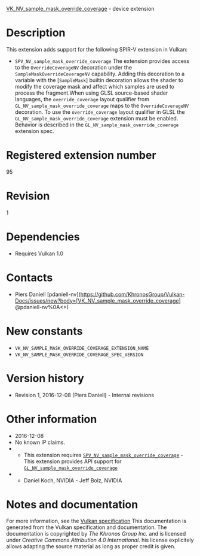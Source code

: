[VK_NV_sample_mask_override_coverage](https://www.khronos.org/registry/vulkan/specs/1.3-extensions/man/html/VK_NV_sample_mask_override_coverage.html) - device extension

# Description
This extension adds support for the following SPIR-V extension in Vulkan:
- `SPV_NV_sample_mask_override_coverage`
The extension provides access to the `OverrideCoverageNV` decoration
under the `SampleMaskOverrideCoverageNV` capability.
Adding this decoration to a variable with the [`SampleMask`] builtin
decoration allows the shader to modify the coverage mask and affect which
samples are used to process the fragment.When using GLSL source-based shader languages, the `override_coverage`
layout qualifier from `GL_NV_sample_mask_override_coverage` maps to the
`OverrideCoverageNV` decoration.
To use the `override_coverage` layout qualifier in GLSL the
`GL_NV_sample_mask_override_coverage` extension must be enabled.
Behavior is described in the `GL_NV_sample_mask_override_coverage` extension
spec.

# Registered extension number
95

# Revision
1

# Dependencies
- Requires Vulkan 1.0

# Contacts
- Piers Daniell [pdaniell-nv](https://github.com/KhronosGroup/Vulkan-Docs/issues/new?body=[VK_NV_sample_mask_override_coverage] @pdaniell-nv%0A<<Here describe the issue or question you have about the VK_NV_sample_mask_override_coverage extension>>)

# New constants
- `VK_NV_SAMPLE_MASK_OVERRIDE_COVERAGE_EXTENSION_NAME`
- `VK_NV_SAMPLE_MASK_OVERRIDE_COVERAGE_SPEC_VERSION`

# Version history
- Revision 1, 2016-12-08 (Piers Daniell)  - Internal revisions

# Other information
* 2016-12-08
* No known IP claims.
*   - This extension requires [`SPV_NV_sample_mask_override_coverage`](https://htmlpreview.github.io/?https://github.com/KhronosGroup/SPIRV-Registry/blob/master/extensions/NV/SPV_NV_sample_mask_override_coverage.html)  - This extension provides API support for [`GL_NV_sample_mask_override_coverage`](https://www.khronos.org/registry/OpenGL/extensions/NV/NV_sample_mask_override_coverage.txt) 
*   - Daniel Koch, NVIDIA  - Jeff Bolz, NVIDIA
# Notes and documentation
For more information, see the [Vulkan specification](https://www.khronos.org/registry/vulkan/specs/1.3-extensions/html/vkspec.html)
This documentation is generated from the Vulkan specification and documentation.
The documentation is copyrighted by *The Khronos Group Inc.* and is licensed under *Creative Commons Attribution 4.0 International*.
his license explicitely allows adapting the source material as long as proper credit is given.
        